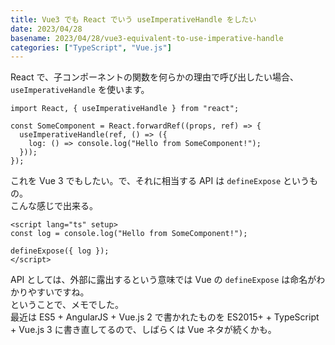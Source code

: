 ```yaml
---
title: Vue3 でも React でいう useImperativeHandle をしたい
date: 2023/04/28
basename: 2023/04/28/vue3-equivalent-to-use-imperative-handle
categories: ["TypeScript", "Vue.js"]
---
```


React で、子コンポーネントの関数を何らかの理由で呼び出したい場合、 `useImperativeHandle` を使います。

```tsx
import React, { useImperativeHandle } from "react";

const SomeComponent = React.forwardRef((props, ref) => {
  useImperativeHandle(ref, () => ({
    log: () => console.log("Hello from SomeComponent!");
  }));
});
```

これを Vue 3 でもしたい。で、それに相当する API は `defineExpose` というもの。  
こんな感じで出来る。

```vue
<script lang="ts" setup>
const log = console.log("Hello from SomeComponent!");

defineExpose({ log });
</script>
```

API としては、外部に露出するという意味では Vue の `defineExpose` は命名がわかりやすいですね。  
ということで、メモでした。  
最近は ES5 + AngularJS + Vue.js 2 で書かれたものを ES2015+ + TypeScript + Vue.js 3 に書き直してるので、しばらくは Vue ネタが続くかも。
